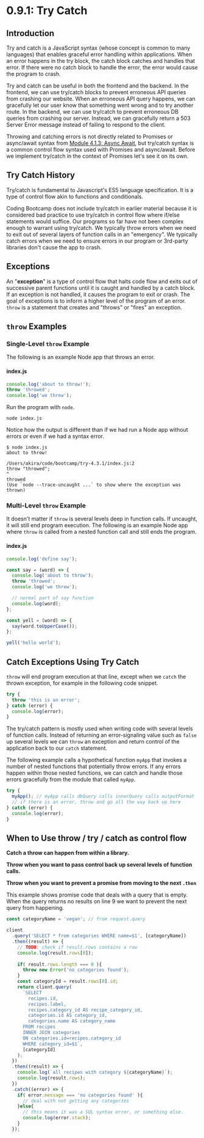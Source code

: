 # 0.9.1: Try Catch

## Introduction

Try and catch is a JavaScript syntax \(whose concept is common to many languages\) that enables graceful error handling within applications. When an error happens in the try block, the catch block catches and handles that error. If there were no catch block to handle the error, the error would cause the program to crash.

Try and catch can be useful in both the frontend and the backend. In the frontend, we can use try/catch blocks to prevent erroneous API queries from crashing our website. When an erroneous API query happens, we can gracefully let our user know that something went wrong and to try another route. In the backend, we can use try/catch to prevent erroneous DB queries from crashing our server. Instead, we can gracefully return a 503 Server Error message instead of failing to respond to the client.

Throwing and catching errors is not directly related to Promises or async/await syntax from [Module 4.1.3: Async Await](0.9.3-async-await.md), but try/catch syntax is a common control flow syntax used with Promises and async/await. Before we implement try/catch in the context of Promises let's see it on its own.

## Try Catch History

Try/catch is fundamental to Javascript's ES5 language specification. It is a type of control flow akin to functions and conditionals.

Coding Bootcamp does not include try/catch in earlier material because it is considered bad practice to use try/catch in control flow where if/else statements would suffice. Our programs so far have not been complex enough to warrant using try/catch. We typically throw errors when we need to exit out of several layers of function calls in an "emergency". We typically catch errors when we need to ensure errors in our program or 3rd-party libraries don't cause the app to crash.

## Exceptions

An "**exception**" is a type of control flow that halts code flow and exits out of successive parent functions until it is caught and handled by a catch block. If an exception is not handled, it causes the program to exit or crash. The goal of exceptions is to inform a higher level of the program of an error. `throw` is a statement that creates and "throws" or "fires" an exception.

## `throw` Examples

### Single-Level `throw` Example

The following is an example Node app that throws an error.

#### index.js

```javascript
console.log('about to throw!');
throw 'throwed';
console.log('we threw');
```

Run the program with `node`.

```text
node index.js
```

Notice how the output is different than if we had run a Node app without errors or even if we had a syntax error.

```text
$ node index.js
about to throw!

/Users/akira/code/bootcamp/try-4.3.1/index.js:2
throw "throwed";
^
throwed
(Use `node --trace-uncaught ...` to show where the exception was thrown)
```

### Multi-Level `throw` Example

It doesn't matter if `throw` is several levels deep in function calls. If uncaught, it will still end program execution. The following is an example Node app where `throw` is called from a nested function call and still ends the program.

#### index.js

```javascript
console.log('define say');

const say = (word) => {
  console.log('about to throw');
  throw 'throwed';
  console.log('we threw');

  // normal part of say function
  console.log(word);
};

const yell = (word) => {
  say(word.toUpperCase());
};

yell('hello world');
```

## Catch Exceptions Using Try Catch

`throw` will end program execution at that line, except when we `catch` the thrown exception, for example in the following code snippet.

```javascript
try {
  throw 'this is an error';
} catch (error) {
  console.log(error);
}
```

The try/catch pattern is mostly used when writing code with several levels of function calls. Instead of returning an error-signaling value such as `false` up several levels we can `throw` an exception and return control of the application back to our `catch` statement.

The following example calls a hypothetical function `myApp` that invokes a number of nested functions that potentially throw errors. If any errors happen within those nested functions, we can catch and handle those errors gracefully from the module that called `myApp`.

```javascript
try {
  myApp(); // myApp calls dbQuery calls innerQuery calls outputFormat
  // if there is an error, throw and go all the way back up here
} catch (error) {
  console.log(error);
}
```

## When to Use throw / try / catch as control flow

**Catch a throw can happen from within a library.**  
  
**Throw when you want to pass control back up several levels of function calls.** 

**Throw when you want to prevent a promise from moving to the next `.then`**

This example shows promise code that deals with a query that is empty. When the query returns no results on line 9 we want to prevent the next query from happening.

```javascript
const categoryName = 'vegan'; // from request.query

client
  .query('SELECT * from categories WHERE name=$1', [categoryName])
  .then((result) => {
    // TODO: check if result.rows contains a row
    console.log(result.rows[0]);
    
    if( result.rows.length === 0 ){
      throw new Error('no categories found');
    }
    const categoryId = result.rows[0].id;
    return client.query(
      `SELECT
        recipes.id,
        recipes.label,
        recipes.category_id AS recipe_category_id,
        categories.id AS category_id,
        categories.name AS category_name
      FROM recipes
      INNER JOIN categories
      ON categories.id=recipes.category_id
      WHERE category_id=$1`,
      [categoryId]
    );
  })
  .then((result) => {
    console.log(`all recipes with category ${categoryName}`);
    console.log(result.rows);
  })
  .catch((error) => {
    if( error.message === 'no categories found' ){
      // deal with not getting any categories
    }else{
      // this means it was a SQL syntax error, or something else.
      console.log(error.stack);
    }
  });
```

